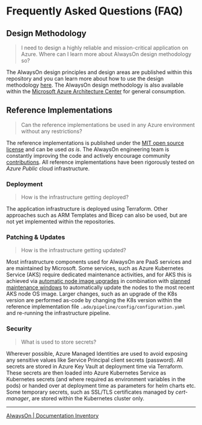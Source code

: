 # Frequently Asked Questions (FAQ)

## Design Methodology

> I need to design a highly reliable and mission-critical application on Azure. Where can I learn more about AlwaysOn design methodology so?

The AlwaysOn design principles and design areas are published within this repository and you can learn more about how to use the design methodology [here](/docs/design-methodology/README.md). 
The AlwaysOn design methodology is also available within the [Microsoft Azure Architecture Center](https://docs.microsoft.com/azure/architecture/mission-critical/alwayson-overview) for general consumption.

## Reference Implementations

> Can the reference implementations be used in any Azure environment without any restrictions?

The reference implementations is published under the [MIT open source license](/LICENSE) and can be used *as is*. 
The AlwaysOn engineering team is constantly improving the code and actively encourage community [contributions](/CONTRIBUTE.md). All reference implementations have been rigorously tested on *Azure Public* cloud infrastructure.

### Deployment

> How is the infrastructure getting deployed?

The application infrastructure is deployed using Terraform. Other approaches such as ARM Templates and Bicep can also be used, but are not yet implemented within the repositories.

### Patching & Updates

> How is the infrastructure getting updated?

Most infrastructure components used for AlwaysOn are PaaS services and are maintained by Microsoft. 
Some services, such as Azure Kubernetes Service (AKS) require dedicated maintenance activities, and for AKS this is achieved via [automatic node image upgrades](https://docs.microsoft.com/azure/aks/upgrade-cluster#set-auto-upgrade-channel) in combination with [planned maintenance windows](https://docs.microsoft.com/azure/aks/planned-maintenance) to automatically update the nodes to the most recent AKS node OS image. Larger changes, such as an upgrade of the K8s version are performed as-code by changing the K8s version within the reference implementation file `.ado/pipeline/config/configuration.yaml` and re-running the infrastructure pipeline.

### Security

> What is used to store secrets?

Wherever possible, Azure Managed Identities are used to avoid exposing any sensitive values like Service Principal client secrets (password). 
All secrets are stored in Azure Key Vault at deployment time via Terraform. These secrets are then loaded into Azure Kubernetes Service as Kubernetes secrets (and where required as environment variables in the pods) or handed over at deployment time as parameters for helm charts etc. Some temporary secrets, such as SSL/TLS certificates managed by *cert-manager*, are stored within the Kubernetes cluster only.

---
[AlwaysOn | Documentation Inventory](/docs/README.md)
